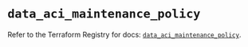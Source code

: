 # `data_aci_maintenance_policy`

Refer to the Terraform Registry for docs: [`data_aci_maintenance_policy`](https://registry.terraform.io/providers/ciscodevnet/aci/2.17.0/docs/data-sources/maintenance_policy).
